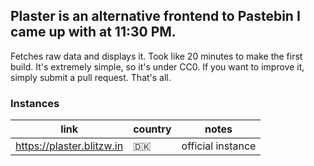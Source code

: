 ## Plaster is an alternative frontend to Pastebin I came up with at 11:30 PM.
Fetches raw data and displays it. Took like 20 minutes to make the first build.
It's extremely simple, so it's under CC0. If you want to improve it, simply submit a pull request.
That's all.
### Instances
| link                      | country | notes             |
|---------------------------|---------|-------------------|
| https://plaster.blitzw.in | 🇩🇰      | official instance |
